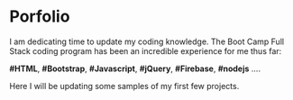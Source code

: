 # Porfolio 
I am dedicating time to update my coding knowledge.
The Boot Camp Full Stack coding program has been an incredible experience for me thus far: 

**#HTML**, **#Bootstrap**, **#Javascript**, **#jQuery**, **#Firebase**, **#nodejs** ....

Here I will be updating some samples of my first few projects.